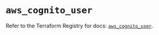 # `aws_cognito_user`

Refer to the Terraform Registry for docs: [`aws_cognito_user`](https://registry.terraform.io/providers/hashicorp/aws/5.86.0/docs/resources/cognito_user).
